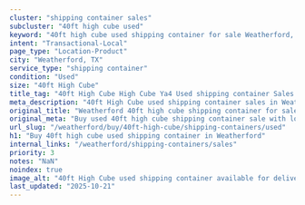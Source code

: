 ```yaml
---
cluster: "shipping container sales"
subcluster: "40ft high cube used"
keyword: "40ft high cube used shipping container for sale Weatherford, TX"
intent: "Transactional-Local"
page_type: "Location-Product"
city: "Weatherford, TX"
service_type: "shipping container"
condition: "Used"
size: "40ft High Cube"
title_tag: "40ft High Cube High Cube Ya4 Used shipping container Sales in Weatherford | LC Container"
meta_description: "40ft High Cube used shipping container sales in Weatherford. High cube containers with extra height. Fast delivery, competitive pricing. Serving shipping containers area. Quote ID: HP8. Call (214) 524-4168 for your free quote today."
original_title: "Weatherford 40ft high cube shipping container for sale | LC"
original_meta: "Buy used 40ft high cube shipping container sale with local delivery in Weatherford, TX. LC Container — local Since 2003. Request a fast quote today."
url_slug: "/weatherford/buy/40ft-high-cube/shipping-containers/used"
h1: "Buy 40ft high cube used shipping container in Weatherford"
internal_links: "/weatherford/shipping-containers/sales"
priority: 3
notes: "NaN"
noindex: true
image_alt: "40ft High Cube used shipping container available for delivery in Weatherford"
last_updated: "2025-10-21"
---
```


<!-- TODO: Add unique city/inventory copy, images, and internal links here. -->
